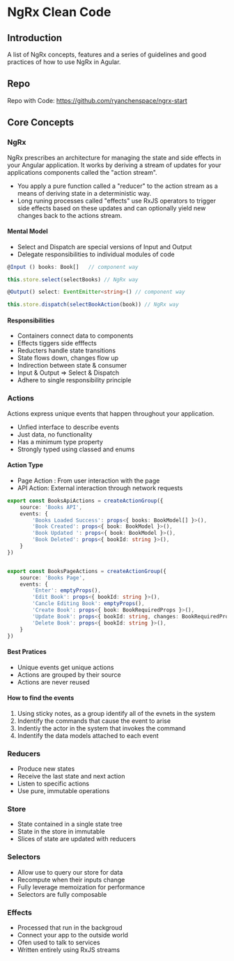 # NgRx Clean Code

## Introduction

A list of NgRx concepts, features and a series of guidelines and good practices of how to use NgRx in Agular.

## Repo

Repo with Code: https://github.com/ryanchenspace/ngrx-start

## Core Concepts

### NgRx

NgRx prescribes an architecture for managing the state and side effects in your Angular application. It works by deriving a stream of updates for your applications components called the "action stream".

- You apply a pure function called a "reducer" to the action stream as a means of deriving state in a deterministic way.
- Long runing processes called "effects" use RxJS operators to trigger side effects based on these updates and can optionally yield new changes back to the actions stream.

#### Mental Model

- Select and Dispatch are special versions of Input and Output
- Delegate responsibilities to individual modules of code

``` ts
@Input () books: Book[]   // component way

this.store.select(selectBooks) // NgRx way
```
``` ts
@Output() select: EventEmitter<string>() // component way

this.store.dispatch(selectBookAction(book)) // NgRx way
```

#### Responsibilities

- Containers connect data to components
- Effects tiggers side efffects
- Reducters handle state transitions
- State flows down, changes flow up
- Indirection between state & consumer
- Input & Output => Select & Dispatch
- Adhere to single responsibility principle

### Actions

Actions express unique events that happen throughout your application.

- Unfied interface to describe events
- Just data, no functionality
- Has a minimum type property
- Strongly typed using classed and enums
  
#### Action Type

- Page Action : From  user interaction with the page
- API Action: External interaction through network requests

```ts
export const BooksApiActions = createActionGroup({
    source: 'Books API',
    events: {
        'Books Loaded Success': props<{ books: BookModel[] }>(),
        'Book Created': props<{ book: BookModel }>(),
        'Book Updated ': props<{ book: BookModel }>(),
        'Book Deleted': props<{ bookId: string }>(),
    }
})


export const BooksPageActions = createActionGroup({
    source: 'Books Page',
    events: {
        'Enter': emptyProps(),
        'Edit Book': props<{ bookId: string }>(),
        'Cancle Editing Book': emptyProps(),
        'Create Book': props<{ book: BookRequiredProps }>(),
        'Update Book': props<{ bookId: string, changes: BookRequiredProps }>(),
        'Delete Book': props<{ bookId: string }>(),
    }
})
```
#### Best Pratices

- Unique events get unique actions
- Actions are grouped by their source
- Actions are never reused

#### How to find the events

1. Using  sticky notes, as a group identify all of the evnets in the system
2. Indentify the commands that cause the event to arise
3. Indentiy  the actor in the system that invokes the command
4. Indentify the data models attached to each event
   
### Reducers

- Produce new states
- Receive the last state and next action
- Listen to specific actions
- Use pure, immutable operations
  
### Store

- State contained in a single state tree
- State in the store in immutable
- Slices of state are updated with reducers
  
### Selectors

- Allow use to query our store for data
- Recompute when their inputs change
- Fully leverage memoization for performance
- Selectors are fully composable
  
### Effects

- Processed that run in the backgroud
- Connect your app to the outside world
- Ofen used to talk to services
- Written entirely using RxJS streams

